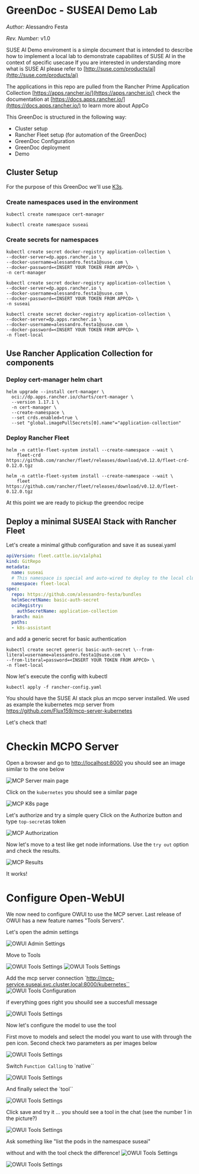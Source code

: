 # GreenDoc - SUSEAI Demo Lab

*Author:* Alessandro Festa

*Rev. Number:* v1.0

SUSE AI Demo enviroment is a simple document that is intended to describe how to implement a local lab to demonstrate capabilites of SUSE AI in the context of specific usecase
If you are interested in understanding more what is SUSE AI please refer to [http://suse.com/products/ai](http://suse.com/products/ai)

The applications in this repo are pulled from the Rancher Prime Application Collection [https://apps.rancher.io/](https://apps.rancher.io/) check the documentation at [https://docs.apps.rancher.io/](https://docs.apps.rancher.io/) to learn more about AppCo

This GreenDoc is structured in the following way:

* Cluster setup
* Rancher Fleet setup (for automation of the GreenDoc)
* GreenDoc Configuration
* GreenDoc deployment
* Demo


## Cluster Setup

For the purpose of this GreenDoc we'll use [K3s](https://k3s.io).

### Create namespaces used in the environment

```SHELL
kubectl create namespace cert-manager
```
```SHELL
kubectl create namespace suseai
```

### Create secrets for namespaces

```SHELL
kubectl create secret docker-registry application-collection \
--docker-server=dp.apps.rancher.io \
--docker-username=alessandro.festa1@suse.com \
--docker-password=<INSERT YOUR TOKEN FROM APPCO> \
-n cert-manager
```

```SHELL
kubectl create secret docker-registry application-collection \
--docker-server=dp.apps.rancher.io \
--docker-username=alessandro.festa1@suse.com \
--docker-password=<INSERT YOUR TOKEN FROM APPCO> \
-n suseai
```
```SHELL
kubectl create secret docker-registry application-collection \
--docker-server=dp.apps.rancher.io \
--docker-username=alessandro.festa1@suse.com \
--docker-password=<INSERT YOUR TOKEN FROM APPCO> \
-n fleet-local
```

## Use Rancher Application Collection for components

### Deploy cert-manager helm chart

```SHELL
helm upgrade --install cert-manager \
  oci://dp.apps.rancher.io/charts/cert-manager \
  --version 1.17.1 \
  -n cert-manager \
  --create-namespace \
  --set crds.enabled=true \
  --set "global.imagePullSecrets[0].name"="application-collection"
```

### Deploy Rancher Fleet

```SHELL
helm -n cattle-fleet-system install --create-namespace --wait \
    fleet-crd https://github.com/rancher/fleet/releases/download/v0.12.0/fleet-crd-0.12.0.tgz
```
```SHELL
helm -n cattle-fleet-system install --create-namespace --wait \
    fleet https://github.com/rancher/fleet/releases/download/v0.12.0/fleet-0.12.0.tgz
```
At this point we are ready to pickup the greendoc recipe

## Deploy a minimal SUSEAI Stack with Rancher Fleet

Let's create a minimal github configuration and save it as suseai.yaml

```YAML
apiVersion: fleet.cattle.io/v1alpha1
kind: GitRepo
metadata:
  name: suseai
  # This namespace is special and auto-wired to deploy to the local cluster
  namespace: fleet-local
spec:
  repo: https://github.com/alessandro-festa/bundles
  helmSecretName: basic-auth-secret
  ociRegistry:
    authSecretName: application-collection
  branch: main
  paths:
  - k8s-assistant
```
and add a generic secret for basic authentication

```SHELL
kubectl create secret generic basic-auth-secret \--from-literal=username=alessandro.festa1@suse.com \
--from-literal=password=<INSERT YOUR TOKEN FROM APPCO> \
-n fleet-local
```
Now let's execute the config with kubectl

```SHELL
kubectl apply -f rancher-config.yaml
```
You should have the SUSE AI stack plus an mcpo server installed.
We used as example the kubernetes mcp server from https://github.com/Flux159/mcp-server-kubernetes


Let's check that!

# Checkin MCPO Server

Open a browser and go to [http://localhost:8000](http://localhost:8000) you should see an image similar to the one below

![MCP Server main page](images/mcp01.png)

Click on the `kubernetes` you should see a similar page

![MCP K8s page](images/mcp02.png)

Let's authorize and try a simple query
Click on the Authorize button and type `top-secret`as token

![MCP Authorization](images/mcp03.png)

Now let's move to a test like get node informations. Use the `try out` option and check the results.

![MCP Results](images/mcp04.png)

It works!

# Configure Open-WebUI
We now need to configure OWUI to use the MCP server.
Last release of OWUI has a new feature names "Tools Servers".

Let's open the admin settings

![OWUI Admin Settings](images/owui01.png)

Move to Tools

![OWUI Tools Settings](images/owui2.png)
![OWUI Tools Settings](images/owui3.png)

Add the mcp server connection
`http://mcp-service.suseai.svc.cluster.local:8000/kubernetes``
![OWUI Tools Configuration](images/owui4.png)

if everything goes right you shouild see a succesfull message

![OWUI Tools Settings](images/owui5.png)

Now let's configure the model to use the tool

First move to models and select the model you want to use with through the pen icon. Second check two parameters as per images below

![OWUI Tools Settings](images/owui7.png)

Switch `Function Calling` to `native``

![OWUI Tools Settings](images/owui8.png)

And finally select the `tool``

![OWUI Tools Settings](images/owui9.png)

Click save and try it ... you should see a tool in the chat (see the number 1 in the picture?)

![OWUI Tools Settings](images/owui10.png)

Ask something  like "list the pods in the namespace suseai"

without and with the tool check the difference!
![OWUI Tools Settings](images/owui11.png)

![OWUI Tools Settings](images/owui12.png)


